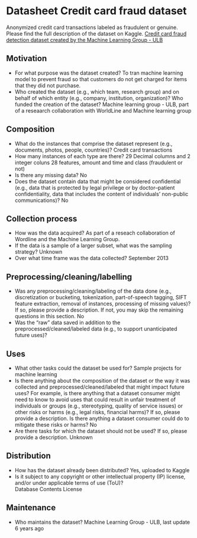 # Datasheet Credit card fraud dataset

Anonymized credit card transactions labeled as fraudulent or genuine.
Please find the full description of the dataset on Kaggle.
[Credit card fraud detection dataset created by the Machine Learning Group - ULB](https://www.kaggle.com/datasets/mlg-ulb/creditcardfraud)

## Motivation

- For what purpose was the dataset created? 
To tran machine learning model to prevent fraud so that customers do not get charged for items that they did not purchase.
- Who created the dataset (e.g., which team, research group) and on behalf of which entity (e.g., company, institution, organization)? Who funded the creation of the dataset?
Machine learning group - ULB, part of a reseaarch collaboration with WorldLine and Machine learning group
 
## Composition

- What do the instances that comprise the dataset represent (e.g., documents, photos, people, countries)?
Credit card transactions 
- How many instances of each type are there? 
29 Decimal columns and 2 integer coluns
28 features, amount and time and class (fraudulent or not)
- Is there any missing data?
No
- Does the dataset contain data that might be considered confidential (e.g., data that is protected by legal privilege or by    doctor–patient confidentiality, data that includes the content of individuals’ non-public communications)?
No

## Collection process

- How was the data acquired?
 As part of a reseach collaboration of Wordline and the Machine Learning Group.
- If the data is a sample of a larger subset, what was the sampling strategy? 
Unknown
- Over what time frame was the data collected?
September 2013

## Preprocessing/cleaning/labelling

- Was any preprocessing/cleaning/labeling of the data done (e.g., discretization or bucketing, tokenization, part-of-speech tagging, SIFT feature extraction, removal of instances, processing of missing values)? If so, please provide a description. If not, you may skip the remaining questions in this section. 
No
- Was the “raw” data saved in addition to the preprocessed/cleaned/labeled data (e.g., to support unanticipated future uses)? 

 
## Uses

- What other tasks could the dataset be used for? 
Sample projects for machine learning
- Is there anything about the composition of the dataset or the way it was collected and preprocessed/cleaned/labeled that might impact future uses? For example, is there anything that a dataset consumer might need to know to avoid uses that could result in unfair treatment of individuals or groups (e.g., stereotyping, quality of service issues) or other risks or harms (e.g., legal risks, financial harms)? If so, please provide a description. Is there anything a dataset consumer could do to mitigate these risks or harms? 
No
- Are there tasks for which the dataset should not be used? If so, please provide a description.
Unknown

## Distribution

- How has the dataset already been distributed? 
Yes, uploaded to Kaggle
- Is it subject to any copyright or other intellectual property (IP) license, and/or under applicable terms of use (ToU)?  
Database Contents License

## Maintenance

- Who maintains the dataset?
Machine Learning Group - ULB, last update 6 years ago

